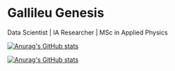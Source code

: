 # Gallileu Genesis
Data Scientist | IA Researcher | MSc in Applied Physics

[![Anurag's GitHub stats](https://github-readme-stats.vercel.app/api?username=gallileugenesis)](https://github.com/gallileugenesis/github-readme-stats)
 
[![Anurag's GitHub stats](https://github-readme-stats.vercel.app/api?username=gallileugenesis&show_icons=true&theme=radical)](https://github.com/gallileugenesis/github-readme-stats)
